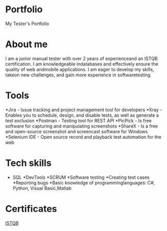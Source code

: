 # Portfolio
My Tester's Portfolio
# About me 
I am a junior manual tester with over 2 years of experienceand an ISTQB certification. I am knowledgeable indatabases and effectively ensure the quality of web andmobile applications. I am eager to develop my skills, takeon new challenges, and gain more experience in softwaretesting.
# Tools
*Jira - Issue tracking and project management tool for developers
*Xray - Enables you to schedule, design, and disable tests, as well as generate a test exclusion
*Postman - Testing tool for REST API
*PicPick - Is free software for capturing and manipulating screenshots
*ShareX - Is a free and open-source screenshot and screencast software for Windows
*Selenium IDE - Open source record and playback test automation for the web
# Tech skills
* SQL
*DevTools
*SCRUM
*Software testing
*Creating test cases
*Reporting bugs
*Basic knowledge of programminglanguages: C#, Python, Visual Basic,Matlab
# Certificates
[ISTQB](http://scr.istqb.org/?name=Martyna+Janik&number=CTFL4-2025-23045-SJSI&orderBy=relevancy&orderDirection=&dateStart=&dateEnd=&expiryStart=&expiryEnd=&certificationBody=&examProvider=&certificationLevel=&country=)



